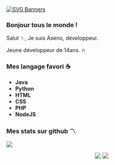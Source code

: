 
[![SVG Banners](https://svg-banners.vercel.app/api?type=origin&text1=Axeno%20&text2=Developer&width=800&height=400)](h-code.fr)


### Bonjour tous le monde !

Salut ✨, Je suis Axeno, développeur.

Jeune développeur de 14ans. 🔥

### Mes langage favori ☕

  * **Java**
  * **Python**
  * **HTML**
  * **CSS**
  * **PHP**
  * **NodeJS**

### Mes stats sur github 〽️

![](https://komarev.com/ghpvc/?username=AxenoDev&color=blueviolet)
<p align="center">
  <img src="https://github-readme-stats.vercel.app/api/top-langs/?username=AxenoDev&count_private=true&langs_count=10&theme=vue-dark&hide_border=true"/>
  <img src="https://github-readme-stats.vercel.app/api?username=AxenoDev&show_icons=true&count_private=true&hide_border=true&include_all_commits=true&theme=vue-dark"/>
</p>
